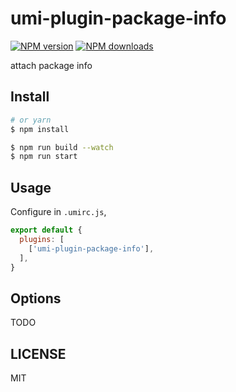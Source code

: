 # umi-plugin-package-info

[![NPM version](https://img.shields.io/npm/v/umi-plugin-package-info.svg?style=flat)](https://npmjs.org/package/umi-plugin-package-info)
[![NPM downloads](http://img.shields.io/npm/dm/umi-plugin-package-info.svg?style=flat)](https://npmjs.org/package/umi-plugin-package-info)

attach package info

## Install

```bash
# or yarn
$ npm install
```

```bash
$ npm run build --watch
$ npm run start
```

## Usage

Configure in `.umirc.js`,

```js
export default {
  plugins: [
    ['umi-plugin-package-info'],
  ],
}
```

## Options

TODO

## LICENSE

MIT
